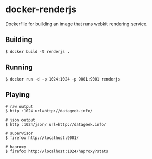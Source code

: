 docker-renderjs
===============

Dockerfile for building an image that runs webkit rendering service.

## Building

    $ docker build -t renderjs .

## Running

    $ docker run -d -p 1024:1024 -p 9001:9001 renderjs

## Playing

    # raw output
    $ http :1024 url=http://datageek.info/

    # json output
    $ http :1024/json/ url=http://datageek.info/

    # supervisor
    $ firefox http://localhost:9001/

    # haproxy
    $ firefox http://localhost:1024/haproxy?stats

